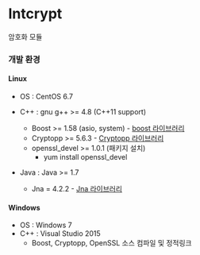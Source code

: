 Intcrypt 
======
 
암호화 모듈 

### 개발 환경

#### Linux  
- OS : CentOS 6.7 
- C++ : gnu g++ >= 4.8 (C++11 support)
  - Boost >= 1.58 (asio, system) - [boost 라이브러리](http://www.boost.org/users/history/version_1_58_0.html)
  - Cryptopp >= 5.6.3 - [Cryptopp 라이브러리](https://www.cryptopp.com/)
  - openssl_devel >= 1.0.1 (패키지 설치)
      - yum install openssl_devel

- Java : Java >= 1.7 
  - Jna = 4.2.2 - [Jna 라이브러리](https://github.com/java-native-access/jna)

#### Windows 
- OS : Windows 7
- C++ : Visual Studio 2015 
  - Boost, Cryptopp, OpenSSL 소스 컴파일 및 정적링크 